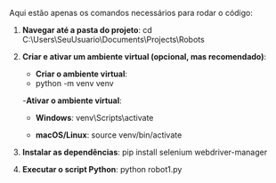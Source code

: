 Aqui estão apenas os comandos necessários para rodar o código:

1. **Navegar até a pasta do projeto**:
   cd C:\Users\SeuUsuario\Documents\Projects\Robots

2. **Criar e ativar um ambiente virtual (opcional, mas recomendado)**:
   - **Criar o ambiente virtual**:
   -  python -m venv venv
   
   -**Ativar o ambiente virtual**:
     - **Windows**:
       venv\Scripts\activate
       
     - **macOS/Linux**:
       source venv/bin/activate

3. **Instalar as dependências**:
   pip install selenium webdriver-manager

4. **Executar o script Python**:
   python robot1.py
